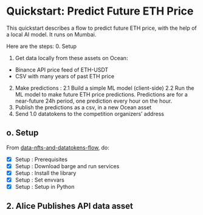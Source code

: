 <!--
Copyright 2022 Ocean Protocol Foundation
SPDX-License-Identifier: Apache-2.0
-->

# Quickstart: Predict Future ETH Price

This quickstart describes a flow to predict future ETH price, with the help of a local AI model. It runs on Mumbai.

Here are the steps:
0. Setup
1. Get data locally from these assets on Ocean:
  - Binance API price feed of ETH-USDT
  - CSV with many years of past ETH price
2. Make predictions :
  2.1 Build a simple ML model (client-side)
  2.2 Run the ML model to make future ETH price predictions. Predictions are for a near-future 24h period, one prediction every hour on the hour.
3. Publish the predictions as a csv, in a new Ocean asset
4. Send 1.0 datatokens to the competition organizers’ address

## o. Setup

From [data-nfts-and-datatokens-flow](data-nfts-and-datatokens-flow.md), do:
- [x] Setup : Prerequisites
- [x] Setup : Download barge and run services
- [x] Setup : Install the library
- [x] Setup : Set envvars
- [x] Setup : Setup in Python

## 2. Alice Publishes API data asset